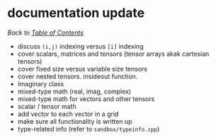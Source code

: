 # documentation update

_Back to [Table of Contents](../README.md)_

* discuss `(i,j)` indexing versus `[i]` indexing
* cover scalars, matrices and tensors (tensor arrays akak cartesian tensors)
* cover fixed size versus variable size tensors
* cover nested tensors. insideout function.
* Imaginary class
* mixed-type math (real, imag, complex)
* mixed-type math for vectors and other tensors
* scalar / tensor math
* add vector to each vector in a grid
* make sure all functionality is written up
* type-related info (refer to `sandbox/typeinfo.cpp`)
